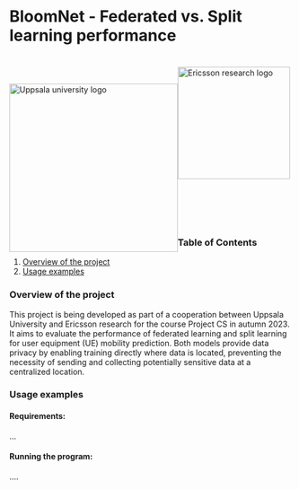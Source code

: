 # BloomNet - Federated vs. Split learning performance


<div id=images>
<img style="float:left; padding-top:50px" src="https://www.uu.se/images/18.17dda5f1791cdbd287d9b55/1622452923523/uu-logo-red.svg" alt="Uppsala university logo" width="300" height="300"/>

<img style="float:left; padding-top:20px; clear: inline-end" src="https://logos-world.net/wp-content/uploads/2020/12/Ericsson-Logo-2009-2018-700x394.png" alt="Ericsson research logo" width="auto" height="200"/>

</div>

<div id="content" style="padding-top:300px">

### Table of Contents

1. [Overview of the project](#overview)
2. [Usage examples](#usage)

### Overview of the project <a name="overview"></a>

This project is being developed as part of a cooperation between Uppsala University and Ericsson research for the course Project CS in autumn 2023. It aims to evaluate the performance of federated learning and split learning for user equipment (UE) mobility prediction. Both models provide data privacy by enabling training directly where data is located, preventing the necessity of sending and collecting potentially sensitive data at a centralized location.

### Usage examples <a name="usage"></a>

#### Requirements:
...

#### Running the program:
....

</div>
